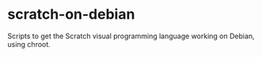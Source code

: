 scratch-on-debian
=================

Scripts to get the Scratch visual programming language working on Debian, using chroot.
